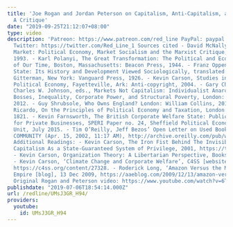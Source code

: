 ```yaml
---
title: 'Joe Rogan and Jordan Peterson on Capitalism, Anti-Capitalism, and Jeff Bezos:
  A Critique'
date: "2019-09-25T21:12:07+08:00"
type: video
description: 'Patreon: https://www.patreon.com/red_line PayPal: paypal.me/redlineYouTubevids
  Twitter: https://twitter.com/Red_Line_1 Sources cited - David McNally, Against the
  Market: Political Economy, Market Socialism and the Marxist Critique, London: Verso,
  1993. - Karl Polanyi, The Great Transformation: The Political and Economic Origins
  of Our Time, Boston, Massachusetts: Beacon Press, 1944. - Franz Oppenheimer, The
  State: Its History and Development Viewed Sociologically, translated by John M.
  Gitterman, New York: Vanguard Press, 1926. - Kevin Carson, Studies in Mutualist
  Political Economy, Fayetteville, Ark: Anti-copyright, 2004. - Gary Chartier and
  Charles W. Johnson, eds., Markets Not Capitalism: Individualist Anarchism against
  Bosses, Inequality, Corporate Power, and Structural Poverty, London: Minor Compositions,
  2012. - Guy Shrubsole, Who Owns England? London: William Collins, 2019. - David
  Ricardo, On the Principles of Political Economy and Taxation, London: John Murray,
  1821. - Kevin Farnsworth, The British Corporate Welfare State: Public Provision
  for Private Businesses, SPERI Paper no. 24, Sheffield Political Economy Research
  Unit, July 2015. - Tim O’Reilly, Jeff Bezos’ Open Letter on Used Book Sales, O’REILLY
  COMMUNITY (Apr. 15, 2002, 11:17 AM), http://archive.oreilly.com/pub/wlg/1291 [https://perma.cc/WL58-MGDJ].
  Additional Readings: - Kevin Carson, The Iron Fist Behind The Invisible Hand: Corporate
  Capitalism As a State-Guaranteed System of Privilege, 2001, https://theanarchistlibrary.org/library/kevin-carson-the-iron-fist-behind-the-invisible-hand
  - Kevin Carson, Organization Theory: A Libertarian Perspective, Booksurge, 2008.
  - Kevin Carson, ‘Climate Change and Corporate Welfare’, C4SS [website], 20 May 2014,
  https://c4ss.org/content/27328. - Roderick Long, ‘Amazon Versus the Market’, Austro-Athenian
  Empire [blog], 13 Dec 2009, https://aaeblog.com/2009/12/13/amazon-versus-the-market/
  Original Rogan and Peterson video: https://www.youtube.com/watch?v=6T7pUEZfgdI'
publishdate: "2019-07-06T18:54:14.000Z"
url: /redline/UMsJ3GR_H94/
providers:
  youtube:
    id: UMsJ3GR_H94
---
```

